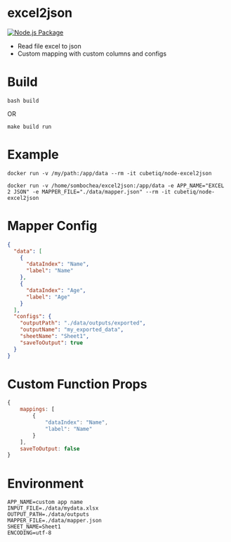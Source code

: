 # excel2json

[![Node.js Package](https://github.com/CUBETIQ/excel2json/actions/workflows/npm-publish.yml/badge.svg)](https://github.com/CUBETIQ/excel2json/actions/workflows/npm-publish.yml)

- Read file excel to json
- Custom mapping with custom columns and configs

# Build

```shell
bash build
```

OR

```shell
make build run
```

# Example

```shell
docker run -v /my/path:/app/data --rm -it cubetiq/node-excel2json
```

```shell
docker run -v /home/sombochea/excel2json:/app/data -e APP_NAME="EXCEL 2 JSON" -e MAPPER_FILE="./data/mapper.json" --rm -it cubetiq/node-excel2json
```

# Mapper Config

```json
{
  "data": [
    {
      "dataIndex": "Name",
      "label": "Name"
    },
    {
      "dataIndex": "Age",
      "label": "Age"
    }
  ],
  "configs": {
    "outputPath": "./data/outputs/exported",
    "outputName": "my_exported_data",
    "sheetName": "Sheet1",
    "saveToOutput": true
  }
}
```

# Custom Function Props
```javascript
{
    mappings: [
        {
            "dataIndex": "Name",
            "label": "Name"
        }
    ],
    saveToOutput: false
}
```

# Environment

```env
APP_NAME=custom app name
INPUT_FILE=./data/mydata.xlsx
OUTPUT_PATH=./data/outputs
MAPPER_FILE=./data/mapper.json
SHEET_NAME=Sheet1
ENCODING=utf-8
```

